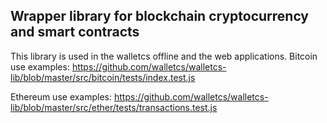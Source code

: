 ## Wrapper library for blockchain cryptocurrency and smart contracts ##

This library is used in the walletcs offline and the web applications.
Bitcoin use examples:
https://github.com/walletcs/walletcs-lib/blob/master/src/bitcoin/tests/index.test.js

Ethereum use examples:
https://github.com/walletcs/walletcs-lib/blob/master/src/ether/tests/transactions.test.js


